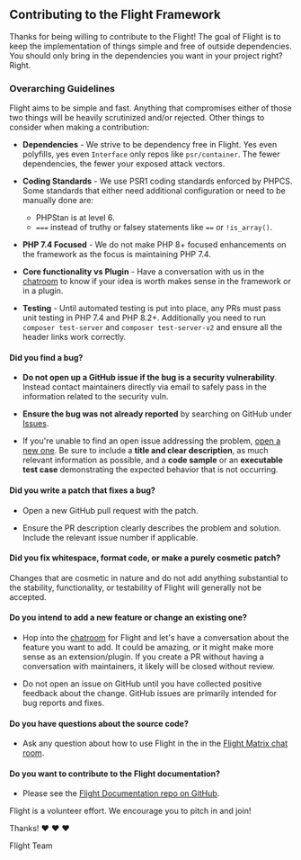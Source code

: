 ## Contributing to the Flight Framework

Thanks for being willing to contribute to the Flight! The goal of Flight is to keep the implementation of things simple and free of outside dependencies. 
You should only bring in the dependencies you want in your project right? Right.

### Overarching Guidelines

Flight aims to be simple and fast. Anything that compromises either of those two things will be heavily scrutinized and/or rejected. Other things to consider when making a contribution:

* **Dependencies** - We strive to be dependency free in Flight. Yes even polyfills, yes even `Interface` only repos like `psr/container`. The fewer dependencies, the fewer your exposed attack vectors.

* **Coding Standards** - We use PSR1 coding standards enforced by PHPCS. Some standards that either need additional configuration or need to be manually done are:
  *  PHPStan is at level 6.
  *  `===` instead of truthy or falsey statements like `==` or `!is_array()`.
 
* **PHP 7.4 Focused** - We do not make PHP 8+ focused enhancements on the framework as the focus is maintaining PHP 7.4.

* **Core functionality vs Plugin** - Have a conversation with us in the [chatroom](https://matrix.to/#/!cTfwPXhpkTXPXwVmxY:matrix.org?via=matrix.org&via=leitstelle511.net&via=integrations.ems.host) to know if your idea is worth makes sense in the framework or in a plugin.

* **Testing** - Until automated testing is put into place, any PRs must pass unit testing in PHP 7.4 and PHP 8.2+. Additionally you need to run `composer test-server` and `composer test-server-v2` and ensure all the header links work correctly.

#### **Did you find a bug?**

* **Do not open up a GitHub issue if the bug is a security vulnerability**. Instead contact maintainers directly via email to safely pass in the information related to the security vuln.

* **Ensure the bug was not already reported** by searching on GitHub under [Issues](https://github.com/flightphp/core/issues).

* If you're unable to find an open issue addressing the problem, [open a new one](https://github.com/flightphp/core/issues/new). Be sure to include a **title and clear description**, as much relevant information as possible, and a **code sample** or an **executable test case** demonstrating the expected behavior that is not occurring.

#### **Did you write a patch that fixes a bug?**

* Open a new GitHub pull request with the patch.

* Ensure the PR description clearly describes the problem and solution. Include the relevant issue number if applicable.

#### **Did you fix whitespace, format code, or make a purely cosmetic patch?**

Changes that are cosmetic in nature and do not add anything substantial to the stability, functionality, or testability of Flight will generally not be accepted.

#### **Do you intend to add a new feature or change an existing one?**

* Hop into the [chatroom](https://matrix.to/#/!cTfwPXhpkTXPXwVmxY:matrix.org?via=matrix.org&via=leitstelle511.net&via=integrations.ems.host) for Flight and let's have a conversation about the feature you want to add. It could be amazing, or it might make more sense as an extension/plugin. If you create a PR without having a conversation with maintainers, it likely will be closed without review.

* Do not open an issue on GitHub until you have collected positive feedback about the change. GitHub issues are primarily intended for bug reports and fixes.

#### **Do you have questions about the source code?**

* Ask any question about how to use Flight in the in the [Flight Matrix chat room](https://matrix.to/#/!cTfwPXhpkTXPXwVmxY:matrix.org?via=matrix.org&via=leitstelle511.net&via=integrations.ems.host).

#### **Do you want to contribute to the Flight documentation?**

* Please see the [Flight Documentation repo on GitHub](https://github.com/flightphp/docs).

Flight is a volunteer effort. We encourage you to pitch in and join!

Thanks! :heart: :heart: :heart:

Flight Team
